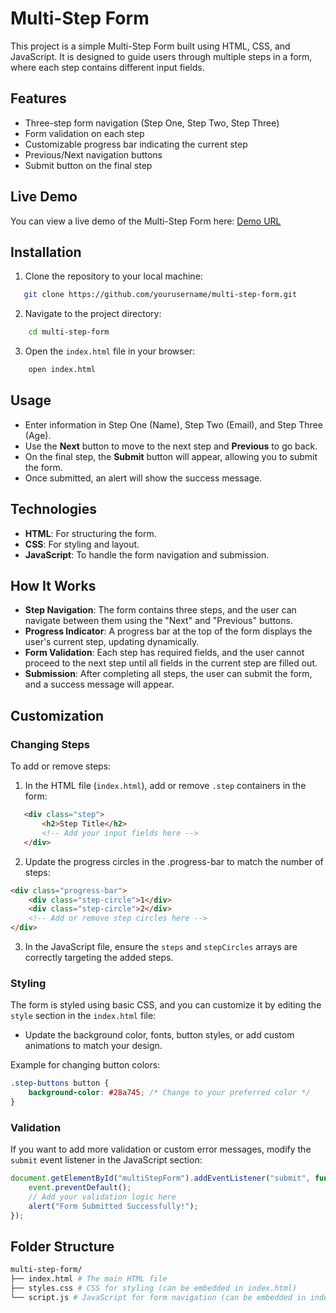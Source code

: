 # Multi-Step Form

This project is a simple Multi-Step Form built using HTML, CSS, and JavaScript. It is designed to guide users through multiple steps in a form, where each step contains different input fields.

## Features

- Three-step form navigation (Step One, Step Two, Step Three)
- Form validation on each step
- Customizable progress bar indicating the current step
- Previous/Next navigation buttons
- Submit button on the final step

## Live Demo

You can view a live demo of the Multi-Step Form here: [Demo URL](https://7wn8dp.csb.app/)

## Installation

1. Clone the repository to your local machine:
 ```bash
    git clone https://github.com/yourusername/multi-step-form.git
```

2. Navigate to the project directory:
```bash
    cd multi-step-form
```

3. Open the `index.html` file in your browser:
```bash
    open index.html
```

## Usage
- Enter information in Step One (Name), Step Two (Email), and Step Three (Age).
- Use the **Next** button to move to the next step and **Previous** to go back.
- On the final step, the **Submit** button will appear, allowing you to submit the form.
- Once submitted, an alert will show the success message.

## Technologies
- **HTML**: For structuring the form.
- **CSS**: For styling and layout.
- **JavaScript**: To handle the form navigation and submission.


## How It Works

- **Step Navigation**: The form contains three steps, and the user can navigate between them using the "Next" and "Previous" buttons.
- **Progress Indicator**: A progress bar at the top of the form displays the user's current step, updating dynamically.
- **Form Validation**: Each step has required fields, and the user cannot proceed to the next step until all fields in the current step are filled out.
- **Submission**: After completing all steps, the user can submit the form, and a success message will appear.

## Customization

### Changing Steps

To add or remove steps:
1. In the HTML file (`index.html`), add or remove `.step` containers in the form:
```html
   <div class="step">
       <h2>Step Title</h2>
       <!-- Add your input fields here -->
   </div>
```
2. Update the progress circles in the .progress-bar to match the number of steps:
```html
<div class="progress-bar">
    <div class="step-circle">1</div>
    <div class="step-circle">2</div>
    <!-- Add or remove step circles here -->
</div>
```
3. In the JavaScript file, ensure the `steps` and `stepCircles` arrays are correctly targeting the added steps.

### Styling
The form is styled using basic CSS, and you can customize it by editing the `style` section in the `index.html` file:

- Update the background color, fonts, button styles, or add custom animations to match your design. 

Example for changing button colors:
```css
.step-buttons button {
    background-color: #28a745; /* Change to your preferred color */
}
```
### Validation
If you want to add more validation or custom error messages, modify the `submit` event listener in the JavaScript section:
```javascript
document.getElementById("multiStepForm").addEventListener("submit", function(event) {
    event.preventDefault();
    // Add your validation logic here
    alert("Form Submitted Successfully!");
});
```

## Folder Structure
```sh
multi-step-form/ 
├── index.html # The main HTML file 
├── styles.css # CSS for styling (can be embedded in index.html) 
└── script.js # JavaScript for form navigation (can be embedded in index.html)
```